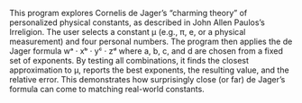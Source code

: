 This program explores Cornelis de Jager’s “charming theory” of personalized physical constants, as described in John Allen Paulos’s Irreligion. 
The user selects a constant μ (e.g., π, e, or a physical measurement) and four personal numbers. 
The program then applies the de Jager formula
wᵃ · xᵇ · yᶜ · zᵈ
where a, b, c, and d are chosen from a fixed set of exponents.
By testing all combinations, it finds the closest approximation to μ, reports the best exponents, the resulting value, and the relative error.
This demonstrates how surprisingly close (or far) de Jager’s formula can come to matching real-world constants.
